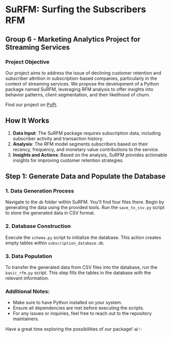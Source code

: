 # SuRFM: Surfing the Subscribers RFM

## Group 6 - Marketing Analytics Project for Streaming Services

### Project Objective

Our project aims to address the issue of declining customer retention and subscriber attrition in subscription-based companies, particularly in the context of streaming services. We propose the development of a Python package named SuRFM, leveraging RFM analysis to offer insights into behavior patterns, client segmentation, and their likelihood of churn.

Find our project on [PyPi](https://pypi.org/project/SuRFM/).

## How It Works

1. **Data Input**: The SuRFM package requires subscription data, including subscriber activity and transaction history.
2. **Analysis**: The RFM model segments subscribers based on their recency, frequency, and monetary value contributions to the service.
3. **Insights and Actions**: Based on the analysis, SuRFM provides actionable insights for improving customer retention strategies.


## Step 1: Generate Data and Populate the Database

### 1. Data Generation Process

Navigate to the `db` folder within SuRFM. You'll find four files there. Begin by generating the data using the provided tools. Run the `save_to_csv.py` script to store the generated data in CSV format.

### 2. Database Construction

Execute the `schema.py` script to initialize the database. This action creates empty tables within `subscription_database.db`.

### 3. Data Population

To transfer the generated data from CSV files into the database, run the `basic_rfm.py` script. This step fills the tables in the database with the relevant information.


### Additional Notes:

- Make sure to have Python installed on your system.
- Ensure all dependencies are met before executing the scripts.
- For any issues or inquiries, feel free to reach out to the repository maintainers.
  
Have a great time exploring the possibilities of our package! 📊✨
